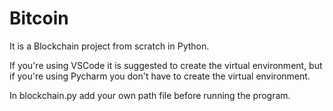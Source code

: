 # Bitcoin
It is a Blockchain project from scratch in Python. 

If you're using VSCode it is suggested to create the virtual environment, but if you're using Pycharm you don't have to create the virtual environment.

In blockchain.py add your own path file before running the program.
